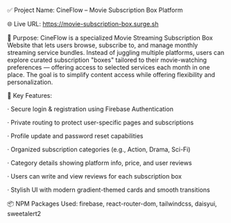 ✅ Project Name:
CineFlow – Movie Subscription Box Platform

🌐 Live URL:
https://movie-subscription-box.surge.sh

🎯 Purpose:
CineFlow is a specialized Movie Streaming Subscription Box Website that lets users browse, subscribe to, and manage monthly streaming service bundles. Instead of juggling multiple platforms, users can explore curated subscription "boxes" tailored to their movie-watching preferences — offering access to selected services each month in one place. The goal is to simplify content access while offering flexibility and personalization.

🚀 Key Features:

· Secure login & registration using Firebase Authentication

· Private routing to protect user-specific pages and subscriptions

· Profile update and password reset capabilities

· Organized subscription categories (e.g., Action, Drama, Sci-Fi)

· Category details showing platform info, price, and user reviews

· Users can write and view reviews for each subscription box

· Stylish UI with modern gradient-themed cards and smooth transitions

📦 NPM Packages Used:
firebase, react-router-dom, tailwindcss, daisyui, sweetalert2